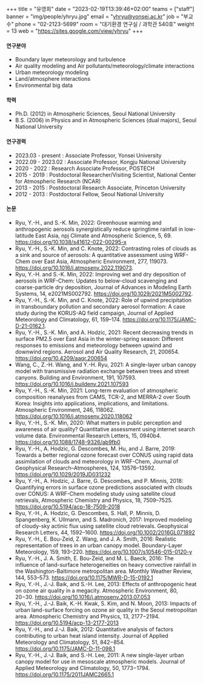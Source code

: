 ﻿+++
title = "유영희"
date = "2023-02-19T13:39:46+02:00"
teams = ["staff"]
banner = "img/people/yhryu.jpg"
email = "yhryu@yonsei.ac.kr"
job = "부교수"
phone = "02-2123-5699"
room = "대기환경 연구실 / 과학관 540호"
weight = 13
web = "https://sites.google.com/view/yhryu"
+++

#### 연구분야
+ Boundary layer meteorology and turbulence
+ Air quality modeling and Air pollutants/meteorology/climate interactions
+ Urban meteorology modeling
+ Land/atmosphere interactions
+ Environmental big data

#### 학력
+ Ph.D. (2012) in Atmospheric Sciences, Seoul National University
+ B.S.  (2006) in Physics and in Atmospheric Sciences (dual majors), Seoul National University

#### 연구경력
+ 2023.03 - present : Associate Professor, Yonsei University
+ 2022.09 - 2023.02 : Associate Professor, Kongju National University
+ 2020 - 2022 : Research Associate Professor, POSTECH
+ 2015 - 2019 : Postdoctoral Researcher/Visiting Scientist, National Center for Atmospheric Research (NCAR)
+ 2013 - 2015 : Postdoctoral Research Associate, Princeton University
+ 2012 - 2013 : Postdoctoral Fellow, Seoul National University


#### 논문
+ Ryu, Y.-H., and S.-K. Min, 2022: Greenhouse warming and anthropogenic aerosols synergistically reduce springtime rainfall in low-latitude East Asia, npj Climate and Atmospheric Science, 5, 69. https://doi.org/10.1038/s41612-022-00295-x
+ Ryu, Y.-H., S.-K. Min, and C. Knote, 2022: Contrasting roles of clouds as a sink and source of aerosols: A quantitative assessment using WRF-Chem over East Asia, Atmospheric Environment, 277, 119073. https://doi.org/10.1016/j.atmosenv.2022.119073.
+ Ryu, Y.-H. and S.-K. Min, 2022: Improving wet and dry deposition of aerosols in WRF-Chem: Updates to below-cloud scavenging and coarse-particle dry deposition, Journal of Advances in Modeling Earth Systems, 14, e2021MS002792. https://doi.org/10.1029/2021MS002792.
+ Ryu, Y.-H., S.-K. Min, and C. Knote, 2022: Role of upwind precipitation in transboundary pollution and secondary aerosol formation: A case study during the KORUS-AQ field campaign, Journal of Applied Meteorology and Climatology, 61, 159–174. https://doi.org/10.1175/JAMC-D-21-0162.1.
+ Ryu, Y.-H., S.-K. Min, and A. Hodzic, 2021: Recent decreasing trends in surface PM2.5 over East Asia in the winter-spring season: Different responses to emissions and meteorology between upwind and downwind regions. Aerosol and Air Quality Research, 21, 200654. https://doi.org/10.4209/aaqr.200654
+ Wang, C., Z.-H. Wang, and Y.-H. Ryu, 2021: A single-layer urban canopy model with transmissive radiation exchange between trees and street canyons. Building and Environment, 191, 107593. https://doi.org/10.1016/j.buildenv.2021.107593
+ Ryu, Y.-H., S.-K. Min, 2021: Long-term evaluation of atmospheric composition reanalyses from CAMS, TCR-2, and MERRA-2 over South Korea: Insights into applications, implications, and limitations. Atmospheric Environment, 246, 118062. https://doi.org/10.1016/j.atmosenv.2020.118062
+ Ryu, Y.-H., S.-K. Min, 2020: What matters in public perception and awareness of air quality? Quantitative assessment using internet search volume data. Environmental Research Letters, 15, 0940b4. https://doi.org/10.1088/1748-9326/ab9fb0
+ Ryu, Y.-H., A. Hodzic, G. Descombes, M. Hu, and J. Barre, 2019: Towards a better regional ozone forecast over CONUS using rapid data assimilation of clouds and meteorology in WRF-Chem, Journal of Geophysical Research–Atmospheres, 124, 13576–13592.  https://doi.org/10.1029/2019JD031232
+ Ryu, Y.-H., A. Hodzic, J. Barre, G. Descombes, and P. Minnis, 2018: Quantifying errors in surface ozone predictions associated with clouds over CONUS: A WRF-Chem modeling study using satellite cloud retrievals, Atmospheric Chemistry and Physics, 18, 7509–7525. https://doi.org/10.5194/acp-18-7509-2018
+ Ryu, Y.-H., A. Hodzic, G. Descombes, S. Hall, P. Minnis, D. Spangenberg, K. Ullmann, and S. Madronich, 2017: Improved modeling of cloudy-sky actinic flux using satellite cloud retrievals. Geophysical Research Letters, 44, 1592–1600.  https://doi.org/10.1002/2016GL071892
+ Ryu, Y.-H., E. Bou-Zeid, Z. Wang, and J. A. Smith, 2016: Realistic representation of trees in an urban canopy model. Boundary-Layer Meteorology, 159, 193–220. https://doi.org/10.1007/s10546-015-0120-y
+ Ryu, Y.-H., J. A. Smith, E. Bou-Zeid, and M. L. Baeck, 2016: The influence of land-surface heterogeneities on heavy convective rainfall in the Washington-Baltimore metropolitan area. Monthly Weather Review, 144, 553–573. https://doi.org/10.1175/MWR-D-15-0192.1
+ Ryu, Y.-H., J.-J. Baik, and S.-H. Lee, 2013: Effects of anthropogenic heat on ozone air quality in a megacity. Atmospheric Environment, 80, 20−30. https://doi.org/10.1016/j.atmosenv.2013.07.053
+ Ryu, Y.-H., J.-J. Baik, K.-H. Kwak, S. Kim, and N. Moon, 2013: Impacts of urban land-surface forcing on ozone air quality in the Seoul metropolitan area. Atmospheric Chemistry and Physics, 13, 2177−2194. https://doi.org/10.5194/acp-13-2177-2013
+ Ryu, Y.-H., and J.-J. Baik, 2012: Quantitative analysis of factors contributing to urban heat island intensity. Journal of Applied Meteorology and Climatology, 51, 842−854. https://doi.org/10.1175/JAMC-D-11-098.1
+ Ryu, Y.-H., J.-J. Baik, and S.-H. Lee, 2011: A new single-layer urban canopy model for use in mesoscale atmospheric models. Journal of Applied Meteorology and Climatology, 50, 1773−1794. https://doi.org/10.1175/2011JAMC2665.1

